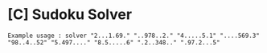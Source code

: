 # [C] Sudoku Solver

```
Example usage : solver "2...1.69." "..978..2." "4.....5.1" "....569.3" "98..4..52" "5.497...." "8.5.....6" ".2..348.." ".97.2...5"
```
